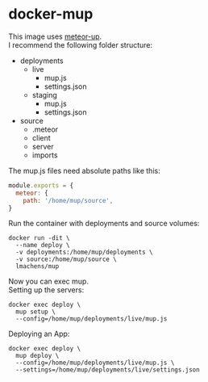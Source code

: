 # docker-mup

This image uses [meteor-up](https://github.com/kadirahq/meteor-up/).  
I recommend the following folder structure:

- deployments
  - live
    - mup.js
    - settings.json
  - staging
    - mup.js
    - settings.json
- source
  - .meteor
  - client
  - server
  - imports

The mup.js files need absolute paths like this:

``` js
module.exports = {
  meteor: {
    path: '/home/mup/source',
}
```

Run the container with deployments and source volumes:
```
docker run -dit \
  --name deploy \
  -v deployments:/home/mup/deployments \
  -v source:/home/mup/source \
  lmachens/mup
```


Now you can exec mup.  
Setting up the servers: 
```
docker exec deploy \
  mup setup \
  --config=/home/mup/deployments/live/mup.js 
```

Deploying an App:  
```
docker exec deploy \
  mup deploy \
  --config=/home/mup/deployments/live/mup.js \
  --settings=/home/mup/deployments/live/settings.json
```
